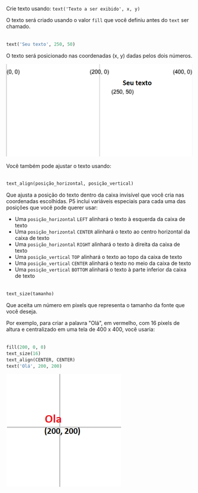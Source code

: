 Crie texto usando: `text('Texto a ser exibido', x, y)`

O texto será criado usando o valor `fill` que você definiu antes do `text` ser chamado.

```python

text('Seu texto', 250, 50)

```

O texto será posicionado nas coordenadas (x, y) dadas pelos dois números.

!['Seu texto' aparece em uma grade com a posição (250, 50) marcada no canto inferior esquerdo.](images/text_grid.png)

Você também pode ajustar o texto usando:

```python

text_align(posição_horizontal, posição_vertical) 

```

Que ajusta a posição do texto dentro da caixa invisível que você cria nas coordenadas escolhidas. P5 inclui variáveis especiais para cada uma das posições que você pode querer usar:

 - Uma `posição_horizontal` `LEFT` alinhará o texto à esquerda da caixa de texto
 - Uma `posição_horizontal` `CENTER` alinhará o texto ao centro horizontal da caixa de texto
 - Uma `posição_horizontal` `RIGHT` alinhará o texto à direita da caixa de texto
 - Uma `posição_vertical` `TOP` alinhará o texto ao topo da caixa de texto
 - Uma `posição_vertical` `CENTER` alinhará o texto no meio da caixa de texto
 - Uma `posição_vertical` `BOTTOM` alinhará o texto à parte inferior da caixa de texto

```python

text_size(tamanho)

```

Que aceita um número em pixels que representa o tamanho da fonte que você deseja.

Por exemplo, para criar a palavra "Olá", em vermelho, com 16 pixels de altura e centralizado em uma tela de 400 x 400, você usaria:

```python

fill(200, 0, 0)
text_size(16)
text_align(CENTER, CENTER)
text('Olá', 200, 200)

```

!['Olá' aparece em texto vermelho, centralizado em uma grade marcada (200, 200).](images/all_features.png) 
